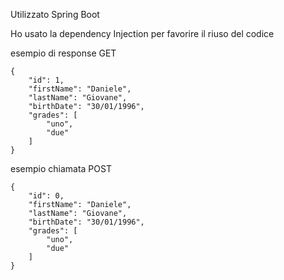 Utilizzato Spring Boot

Ho usato la dependency Injection per favorire il riuso del codice

esempio di response GET

    {
        "id": 1,
        "firstName": "Daniele",
        "lastName": "Giovane",
        "birthDate": "30/01/1996",
        "grades": [
            "uno",
            "due"
        ]
    }

esempio chiamata POST

    {
        "id": 0,
        "firstName": "Daniele",
        "lastName": "Giovane",
        "birthDate": "30/01/1996",
        "grades": [
            "uno",
            "due"
        ]
    }